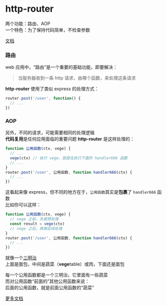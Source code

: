 # http-router
两个功能：路由、AOP  
一个特色：为了保持代码简单，不检查参数  

[文档](https://ppz-pro.github.io/http-router/)

### 路由
web 应用中，“路由”是一个重要的基础功能，即要解决：
> 当服务器收到一条 http 请求，由哪个函数，来处理这条请求  

**http-router** 使用了类似 express 的处理方式：
``` js
router.post('/user', function() {
  // ...
})
```

### AOP
另外，不同的请求，可能需要相同的处理逻辑  
**代码复用**是任何应用面临的重要问题
**http-router** 是这样处理的：
``` js
function 公用函数(ctx, vege) {
  // ...
  vege(ctx) // 执行 vege，就是在执行下面的 handler666 函数
  // ...
}
router.post('/user', 公用函数, function handler666(ctx) {
  // ...
})
```
这看起来像 express，但不同的地方在于，```公用函数```其实是**包裹**了 ```handler666``` 函数  
比如你可以这样：
``` js
function 公用函数(ctx, vege) {
  // vege 之前，先做预处理
  const result = vege(ctx)
  // vege 之后，再做后续处理
}
router.post('/user', 公用函数, function handler666(ctx) {
  // ...
})
```
就像一个[三明治](https://zhuanlan.zhihu.com/p/434197952)  
上面是面包，中间是蔬菜（**vege**table）或肉，下面还是面包  

每一个公用函数都是一个三明治，它里面有一些蔬菜  
而对公用函数“前面的”其他公用函数来说：  
后面的公用函数，就是前面公用函数的“蔬菜”

[更多文档](https://ppz-pro.github.io/http-router/)